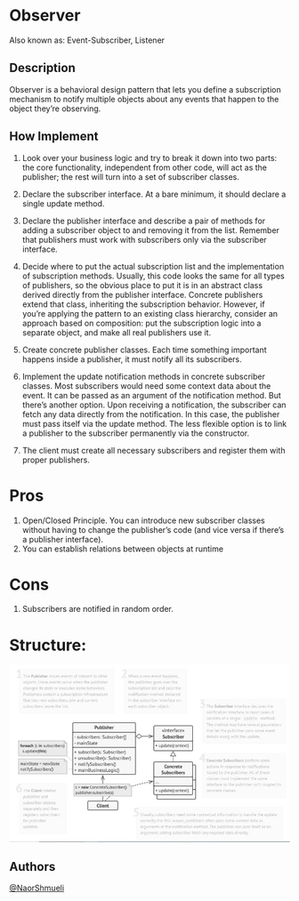 ﻿# Observer

Also known as: Event-Subscriber, Listener

## Description

Observer is a behavioral design pattern that lets you define a subscription mechanism to notify multiple objects about any events that happen to the object they’re observing.

## How Implement

 1. Look over your business logic and try to break it down into two parts: the core functionality, independent from other code, will act as the publisher; the rest will turn into a set of subscriber classes.

 2. Declare the subscriber interface. At a bare minimum, it should declare a single update method.

 3. Declare the publisher interface and describe a pair of methods for adding a subscriber object to and removing it from the list. Remember that publishers must work with subscribers only via the subscriber interface.

 4. Decide where to put the actual subscription list and the implementation of subscription methods. Usually, this code looks the same for all types of publishers, so the obvious place to put it is in an abstract class derived directly from the publisher interface. Concrete publishers extend that class, inheriting the subscription behavior.
    However, if you’re applying the pattern to an existing class hierarchy, consider an approach based on composition: put the subscription logic into a separate object, and make all real publishers use it.

 5. Create concrete publisher classes. Each time something important happens inside a publisher, it must notify all its subscribers.

 6. Implement the update notification methods in concrete subscriber classes. Most subscribers would need some context data about the event. It can be passed as an argument of the notification method.
    But there’s another option. Upon receiving a notification, the subscriber can fetch any data directly from the notification. In this case, the publisher must pass itself via the update method. The less flexible option is to link a publisher to the subscriber permanently via the constructor.

 7. The client must create all necessary subscribers and register them with proper publishers.
# Pros

  1. Open/Closed Principle. You can introduce new subscriber classes without having to change the publisher’s code (and vice versa if there’s a publisher interface).
  2. You can establish relations between objects at runtime

# Cons

  1. Subscribers are notified in random order.

# Structure:

![Structure](https://github.com/NaorShmueli/DesignPatterns/blob/master/DesignPatterns/BehavioralPatterns/Images/Observer.JPG?raw=true)

## Authors

[@NaorShmueli](https://www.linkedin.com/in/naor-shmueli-681b06127)
